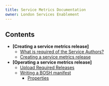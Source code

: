 ```yaml
---
title: Service Metrics Documentation
owner: London Services Enablement
---
```


## Contents
- **[Creating a service metrics release]**
  - [What is required of the Service Authors?](/service-metrics/author.html#what-is-required-of-the-service-authors)
  - [Creating a service metrics release](/service-metrics/author.html#creating-a-service-metrics-release)
- **[Operating a service metrics release]**
  - [Upload Required Releases](/service-metrics/operator.html#upload-required-releases)
  - [Writing a BOSH manifest](/service-metrics/operator.html#writing-bosh-manifest)
    - [Properties](/service-metrics/operator.html#properties)
